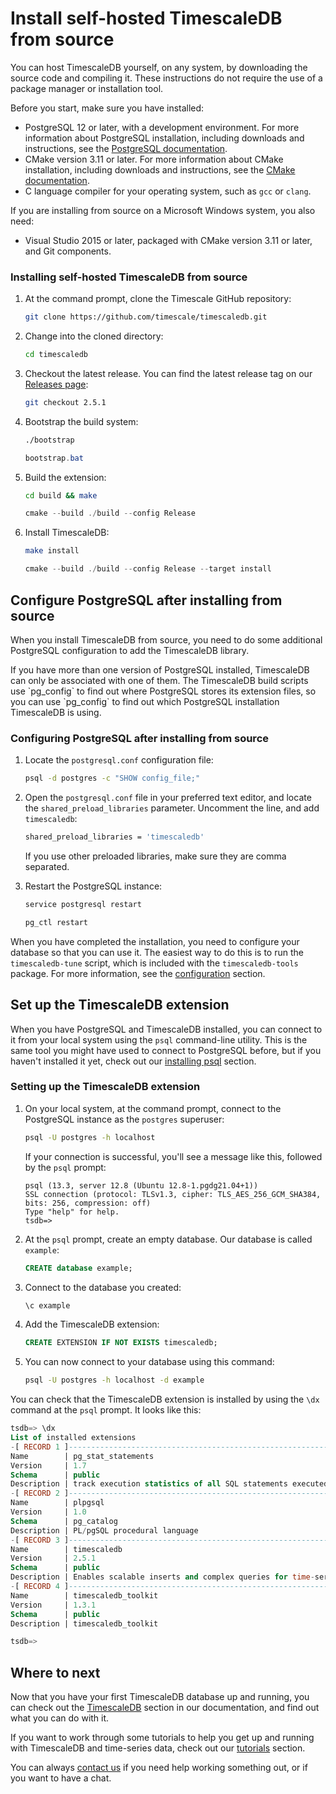 # Install self-hosted TimescaleDB from source
You can host TimescaleDB yourself, on any system, by downloading the source code
and compiling it. These instructions do not require the use of a package manager
or installation tool.

Before you start, make sure you have installed:

*   PostgreSQL 12 or later, with a development environment. For more information
    about PostgreSQL installation, including downloads and instructions, see the
    [PostgreSQL documentation][postgres-download].
*   CMake version 3.11 or later. For more information about CMake installation,
    including downloads and instructions, see the
    [CMake documentation][cmake-download].
*   C language compiler for your operating system, such as `gcc` or `clang`.

If you are installing from source on a Microsoft Windows system, you also need:
*   Visual Studio 2015 or later, packaged with CMake version 3.11 or later, and
    Git components.

<procedure>

### Installing self-hosted TimescaleDB from source
1.  At the command prompt, clone the Timescale GitHub repository:
    ```bash
    git clone https://github.com/timescale/timescaledb.git
    ```
1.  Change into the cloned directory:
    ```bash
    cd timescaledb
    ```
1.  Checkout the latest release. You can find the latest release tag on
    our [Releases page][gh-releases]:
    ```bash
    git checkout 2.5.1
    ```
1.  Bootstrap the build system:
    <terminal>

    <tab label='Linux'>

    ```bash
    ./bootstrap
    ```

    </tab>

    <tab label="Windows">

    ```powershell
    bootstrap.bat
    ```

    </tab>

    </terminal>
1.  Build the extension:
    <terminal>

    <tab label='Linux'>

    ```bash
    cd build && make
    ```

    </tab>

    <tab label="Windows">

    ```powershell
    cmake --build ./build --config Release
    ```

    </tab>

    </terminal>
1.  Install TimescaleDB:
    <terminal>

    <tab label='Linux'>

    ```bash
    make install
    ```

    </tab>

    <tab label="Windows">

    ```powershell
    cmake --build ./build --config Release --target install
    ```

    </tab>

    </terminal>

</procedure>

## Configure PostgreSQL after installing from source
When you install TimescaleDB from source, you need to do some additional
PostgreSQL configuration to add the TimescaleDB library.

<highlight type="important">
If you have more than one version of PostgreSQL installed, TimescaleDB can only
be associated with one of them. The TimescaleDB build scripts use `pg_config` to
find out where PostgreSQL stores its extension files, so you can use `pg_config`
to find out which PostgreSQL installation TimescaleDB is using.
</highlight>

<procedure>

### Configuring PostgreSQL after installing from source
1.  Locate the `postgresql.conf` configuration file:
    ```bash
    psql -d postgres -c "SHOW config_file;"
    ```
1.  Open the `postgresql.conf` file in your preferred text editor, and locate
    the `shared_preload_libraries` parameter. Uncomment the line, and
    add `timescaledb`:
    ```bash
    shared_preload_libraries = 'timescaledb'
    ```
    If you use other preloaded libraries, make sure they are comma separated.
1.  Restart the PostgreSQL instance:
    <terminal>

    <tab label='Linux'>

    ```bash
    service postgresql restart  
    ```

    </tab>

    <tab label="Windows">

    ```powershell
    pg_ctl restart
    ```

    </tab>

    </terminal>

</procedure>

When you have completed the installation, you need to configure your database so
that you can use it. The easiest way to do this is to run the `timescaledb-tune`
script, which is included with the `timescaledb-tools` package. For more
information, see the [configuration][config] section.

## Set up the TimescaleDB extension
When you have PostgreSQL and TimescaleDB installed, you can connect to it from
your local system using the `psql` command-line utility. This is the same tool
you might have used to connect to PostgreSQL before, but if you haven't
installed it yet, check out our [installing psql][install-psql] section.

<procedure>

### Setting up the TimescaleDB extension
1.  On your local system, at the command prompt, connect to the PostgreSQL
    instance as the `postgres` superuser:
    ```bash
    psql -U postgres -h localhost
    ```
    If your connection is successful, you'll see a message like this, followed
    by the `psql` prompt:
    ```
    psql (13.3, server 12.8 (Ubuntu 12.8-1.pgdg21.04+1))
    SSL connection (protocol: TLSv1.3, cipher: TLS_AES_256_GCM_SHA384, bits: 256, compression: off)
    Type "help" for help.
    tsdb=>
    ```
1.  At the `psql` prompt, create an empty database. Our database is
    called `example`:
    ```sql
    CREATE database example;
    ```
1.  Connect to the database you created:
    ```sql
    \c example
    ```
1.  Add the TimescaleDB extension:
    ```sql
    CREATE EXTENSION IF NOT EXISTS timescaledb;
    ```
1.  You can now connect to your database using this command:
    ```bash
    psql -U postgres -h localhost -d example
    ```

</procedure>

You can check that the TimescaleDB extension is installed by using the `\dx`
command at the `psql` prompt. It looks like this:
```sql
tsdb=> \dx
List of installed extensions
-[ RECORD 1 ]------------------------------------------------------------------
Name        | pg_stat_statements
Version     | 1.7
Schema      | public
Description | track execution statistics of all SQL statements executed
-[ RECORD 2 ]------------------------------------------------------------------
Name        | plpgsql
Version     | 1.0
Schema      | pg_catalog
Description | PL/pgSQL procedural language
-[ RECORD 3 ]------------------------------------------------------------------
Name        | timescaledb
Version     | 2.5.1
Schema      | public
Description | Enables scalable inserts and complex queries for time-series data
-[ RECORD 4 ]------------------------------------------------------------------
Name        | timescaledb_toolkit
Version     | 1.3.1
Schema      | public
Description | timescaledb_toolkit

tsdb=>
```

## Where to next
Now that you have your first TimescaleDB database up and running, you can check
out the [TimescaleDB][tsdb-docs] section in our documentation, and find out what
you can do with it.

If you want to work through some tutorials to help you get up and running with
TimescaleDB and time-series data, check out our [tutorials][tutorials] section.

You can always [contact us][contact] if you need help working something out, or
if you want to have a chat.


[contact]: https://www.timescale.com/contact
[install-psql]: /how-to-guides/connecting/psql/
[tsdb-docs]: timescaledb/:currentVersion:/index/
[tutorials]: /timescaledb/:currentVersion:/tutorials/
[config]: /timescaledb/latest/how-to-guides/configuration/
[postgres-download]: https://www.postgresql.org/download/
[cmake-download]: https://cmake.org/download/
[gh-releases]: https://github.com/timescale/timescaledb/releases

